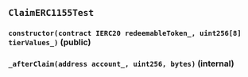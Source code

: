 ## `ClaimERC1155Test`






### `constructor(contract IERC20 redeemableToken_, uint256[8] tierValues_)` (public)





### `_afterClaim(address account_, uint256, bytes)` (internal)






